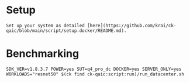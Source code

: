 # Setup
    Set up your system as detailed [here](https://github.com/krai/ck-qaic/blob/main/script/setup.docker/README.md).

# Benchmarking
```
SDK_VER=v1.8.3.7 POWER=yes SUT=q4_pro_dc DOCKER=yes SERVER_ONLY=yes WORKLOADS="resnet50" $(ck find ck-qaic:script:run)/run_datacenter.sh
```
